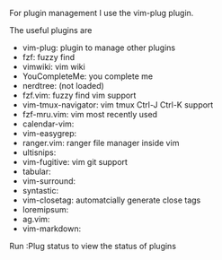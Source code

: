 For plugin management I use the vim-plug plugin. 

The useful plugins are

* vim-plug: plugin to manage other plugins
* fzf: fuzzy find 
* vimwiki: vim wiki
* YouCompleteMe: you complete me
* nerdtree: (not loaded)
* fzf.vim: fuzzy find vim support
* vim-tmux-navigator: vim tmux Ctrl-J Ctrl-K support
* fzf-mru.vim: vim most recently used 
* calendar-vim:
* vim-easygrep:
* ranger.vim: ranger file manager inside vim
* ultisnips:
* vim-fugitive: vim git support
* tabular:
* vim-surround:
* syntastic: 
* vim-closetag: automatcially generate close tags
* loremipsum:
* ag.vim:
* vim-markdown:

Run :Plug status to view the status of plugins
